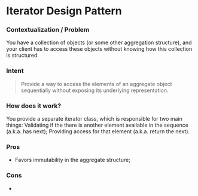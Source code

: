 # Iterator Design Pattern

### Contextualization / Problem

You have a collection of objects (or some other aggregation structure), and your client has to access these objects without knowing how this collection is structured.

### Intent

> Provide a way to access the elements of an aggregate object sequentially without exposing its underlying representation.

### How does it work?

You provide a separate iterator class, which is responsible for two main things: Validating if the there is another element available in the sequence (a.k.a. has next); Providing access for that element (a.k.a. return the next).

### Pros

- Favors immutability in the aggregate structure;

### Cons

- 
